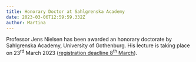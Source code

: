 ```yaml
---
title: Honorary Doctor at Sahlgrenska Academy
date: 2023-03-06T12:59:59.332Z
author: Martina
---
```

Professor Jens Nielsen has been awarded an honorary doctorate by Sahlgrenska Academy, University of Gothenburg. His lecture is taking place on 23<sup>rd</sup> March 2023 ([registration deadline 8<sup>th</sup> March](https://www.chalmers.se/en/current/calendar/soh-honorary-doctoral-lectures-with-jens-nielsen-and-michael-treschow/)).